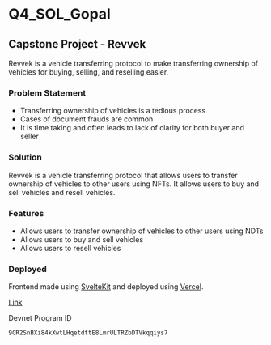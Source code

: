 # Q4_SOL_Gopal

## Capstone Project - Revvek
Revvek is a vehicle transferring protocol to make transferring ownership of vehicles for buying, selling, and reselling easier.

### Problem Statement
- Transferring ownership of vehicles is a tedious process
- Cases of document frauds are common
- It is time taking and often leads to lack of clarity for both buyer and seller

### Solution
Revvek is a vehicle transferring protocol that allows users to transfer ownership of vehicles to other users using NFTs. It allows users to buy and sell vehicles and resell vehicles.

### Features

- Allows users to transfer ownership of vehicles to other users using NDTs
- Allows users to buy and sell vehicles
- Allows users to resell vehicles

### Deployed
Frontend made using [SvelteKit](https://svelte.dev/) and deployed using [Vercel](https://vercel.com/).

[Link](https://revvek-svm.vercel.app/)

Devnet Program ID

```9CR2SnBXi84kXwtLHqetdttE8LmrULTRZbDTVkqqiys7```
